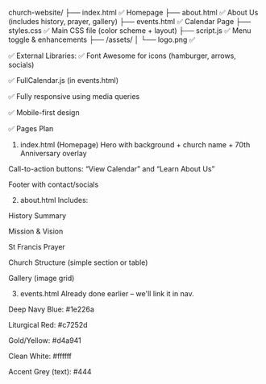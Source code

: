 church-website/
├── index.html          ✅ Homepage
├── about.html          ✅ About Us (includes history, prayer, gallery)
├── events.html         ✅ Calendar Page
├── styles.css          ✅ Main CSS file (color scheme + layout)
├── script.js           ✅ Menu toggle & enhancements
├── /assets/
│   └── logo.png        ✅ 

✅ External Libraries:
✅ Font Awesome for icons (hamburger, arrows, socials)

✅ FullCalendar.js (in events.html)

✅ Fully responsive using media queries

✅ Mobile-first design

✅ Pages Plan
1. index.html (Homepage)
Hero with background + church name + 70th Anniversary overlay

Call-to-action buttons: “View Calendar” and “Learn About Us”

Footer with contact/socials

2. about.html
Includes:

History Summary

Mission & Vision

St Francis Prayer

Church Structure (simple section or table)

Gallery (image grid)

3. events.html
Already done earlier – we'll link it in nav.




Deep Navy Blue: #1e226a

Liturgical Red: #c7252d

Gold/Yellow: #d4a941

Clean White: #ffffff

Accent Grey (text): #444